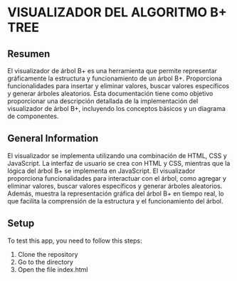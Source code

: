 
# VISUALIZADOR DEL ALGORITMO B+ TREE

## Resumen
El visualizador de árbol B+ es una herramienta que permite representar gráficamente la estructura y funcionamiento de un árbol B+. Proporciona funcionalidades para insertar y eliminar valores, buscar valores específicos y generar árboles aleatorios. Esta documentación tiene como objetivo proporcionar una descripción detallada de la implementación del visualizador de árbol B+, incluyendo los conceptos básicos y un diagrama de componentes.


## General Information

El visualizador se implementa utilizando una combinación de HTML, CSS y JavaScript. La interfaz de usuario se crea con HTML y CSS, mientras que la lógica del árbol B+ se implementa en JavaScript. El visualizador proporciona funcionalidades para interactuar con el árbol, como agregar y eliminar valores, buscar valores específicos y generar árboles aleatorios. Además, muestra la representación gráfica del árbol B+ en tiempo real, lo que facilita la comprensión de la estructura y el funcionamiento del árbol.

## Setup

To test this app, you need to follow this steps:

1. Clone the repository
2. Go to the directory 
3. Open the file index.html